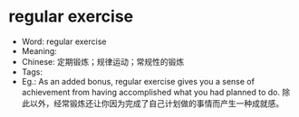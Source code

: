 # regular exercise

- Word: regular exercise
- Meaning: 
- Chinese: 定期锻炼；规律运动；常规性的锻炼
- Tags: 
- Eg.: As an added bonus, regular exercise gives you a sense of achievement from having accomplished what you had planned to do. 除此以外，经常锻炼还让你因为完成了自己计划做的事情而产生一种成就感。
